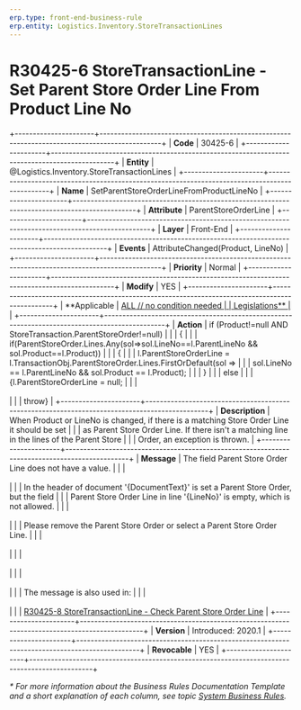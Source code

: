 ```yaml
---
erp.type: front-end-business-rule
erp.entity: Logistics.Inventory.StoreTransactionLines
---
```


# R30425-6 StoreTransactionLine - Set Parent Store Order Line From Product Line No
+----------------------+-----------------------------------------------------------------------------------------------+
| **Code**             | 30425-6                                                                                       |
+----------------------+-----------------------------------------------------------------------------------------------+
| **Entity**           | @Logistics.Inventory.StoreTransactionLines                                                    |
+----------------------+-----------------------------------------------------------------------------------------------+
| **Name**             | SetParentStoreOrderLineFromProductLineNo                                                      |
+----------------------+-----------------------------------------------------------------------------------------------+
| **Attribute**        | ParentStoreOrderLine                                                                          |
+----------------------+-----------------------------------------------------------------------------------------------+
| **Layer**            | Front-End                                                                                     |
+----------------------+-----------------------------------------------------------------------------------------------+
| **Events**           | AttributeChanged(Product, LineNo)                                                             |
+----------------------+-----------------------------------------------------------------------------------------------+
| **Priority**         | Normal                                                                                        |
+----------------------+-----------------------------------------------------------------------------------------------+
| **Modify**           | YES                                                                                           |
+----------------------+-----------------------------------------------------------------------------------------------+
| **Applicable         | [ALL // no condition needed                                                                   |
| Legislations**       | ](xref:applicable-legislations)                                                               |
+----------------------+-----------------------------------------------------------------------------------------------+
| **Action**           | if (Product!=null AND StoreTransaction.ParentStoreOrder!=null)                                |
|                      | {                                                                                             |
|                      | if(ParentStoreOrder.Lines.Any(sol=\>sol.LineNo==l.ParentLineNo && sol.Product==l.Product))    |
|                      | {                                                                                             |
|                      | l.ParentStoreOrderLine = l.TransactionObj.ParentStoreOrder.Lines.FirstOrDefault(sol =\>       |
|                      | sol.LineNo == l.ParentLineNo && sol.Product == l.Product);                                    |
|                      | }                                                                                             |
|                      | else                                                                                          |
|                      | {l.ParentStoreOrderLine = null;                                                               |
|                      | <br/><br/>                                                                                    |
|                      | throw}                                                                                        |
+----------------------+-----------------------------------------------------------------------------------------------+
| **Description**      | When Product or LineNo is changed, if there is a matching Store Order Line it should be set   |
|                      | as Parent Store Order Line. If there isn\'t a matching line in the lines of the Parent Store  |
|                      | Order, an exception is thrown.                                                                |
+----------------------+-----------------------------------------------------------------------------------------------+
| **Message**          | The field Parent Store Order Line does not have a value.                                      |
|                      | <br/><br/>                                                                                    |
|                      | In the header of document \'{DocumentText}\' is set a Parent Store Order, but the field       |
|                      | Parent Store Order Line in line \'{LineNo}\' is empty, which is not allowed.                  |
|                      | <br/><br/>                                                                                    |
|                      | Please remove the Parent Store Order or select a Parent Store Order Line.                     |
|                      | <br/><br/>                                                                                    |
|                      | <br/><br/>                                                                                    |
|                      | <br/><br/>                                                                                    |
|                      | The message is also used in:                                                                  |
|                      | <br/><br/>                                                                                    |
|                      | [R30425-8 StoreTransactionLine - Check Parent Store Order Line](R30425-8.md)                  |
+----------------------+-----------------------------------------------------------------------------------------------+
| **Version**          | Introduced: 2020.1                                                                            |
+----------------------+-----------------------------------------------------------------------------------------------+
| **Revocable**        | YES                                                                                           |
+----------------------+-----------------------------------------------------------------------------------------------+

*\* For more information about the Business Rules Documentation Template and a short explanation of each column, see
topic [System Business Rules](../templates/template-description-system-business-rules.md).*
